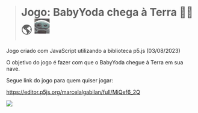 ># Jogo: BabyYoda chega à Terra 🖖🏻🌎 <img src="baby-yoda-soup.gif" width="40px"/>
Jogo criado com JavaScript utilizando a biblioteca p5.js (03/08/2023)

O objetivo do jogo é fazer com que o BabyYoda chegue à Terra em sua nave.

Segue link do jogo para quem quiser jogar:

<https://editor.p5js.org/marcelalgabilan/full/MiQef6_2Q>


<img src="BabyYodaChegaATerra.gif"
width="500px"/>
